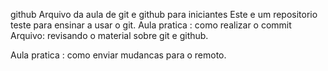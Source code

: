 github
Arquivo da aula de git e github para iniciantes
Este e um repositorio teste para ensinar a usar o git.
Aula pratica : como realizar o commit
Arquivo: revisando o material sobre git e github.

Aula pratica : como enviar mudancas para o remoto.
